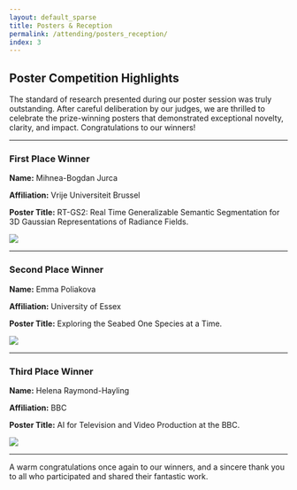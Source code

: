 ```yaml
---
layout: default_sparse
title: Posters & Reception
permalink: /attending/posters_reception/
index: 3
---
```


## Poster Competition Highlights

The standard of research presented during our poster session was truly outstanding. After careful deliberation by our judges, we are thrilled to celebrate the prize-winning posters that demonstrated exceptional novelty, clarity, and impact. Congratulations to our winners!

---

### First Place Winner
**Name:** Mihnea-Bogdan Jurca

**Affiliation:** Vrije Universiteit Brussel

**Poster Title:** RT-GS2: Real Time Generalizable Semantic Segmentation for 3D Gaussian Representations of Radiance Fields.

<img src="{{ site.baseurl }}/assets/images/poster_winners/1st_2025.JPG" class="img-fluid" style="max-width: 50%;">

---

### Second Place Winner
**Name:** Emma Poliakova

**Affiliation:** University of Essex

**Poster Title:** Exploring the Seabed One Species at a Time.

<img src="{{ site.baseurl }}/assets/images/poster_winners/2nd_2025.JPG" class="img-fluid" style="max-width: 50%;">

---

### Third Place Winner
**Name:** Helena Raymond-Hayling

**Affiliation:** BBC

**Poster Title:** AI for Television and Video Production at the BBC.

<img src="{{ site.baseurl }}/assets/images/poster_winners/3rd_2025.JPG" class="img-fluid" style="max-width: 50%;">

---

A warm congratulations once again to our winners, and a sincere thank you to all who participated and shared their fantastic work.


<!-- ## Poster & Welcome Reception

The Poster and Welcome Reception will take place in the **Craig Suite** of the **Sir Duncan Rice Library** on **Monday 7th of July** from **17:00 to 19:00**.

Poster presentation is not mandatory but highly recommended. The session offers the attendees a stage to showcase their research and form potential collaborations. The posters will be judged and there will be prizes.

The posters should be in A1 portrait format. There is no print service available onsite. The attendees are responsible for printing and bringing their posters. Velcro pads and pins will be provided for affixing posters to the display boards.

The Craig Suite features stunning views across the North Sea. -->

<!-- 
The Poster and Reception will take place at Visualisation Lab in MCS (Mathematical Sciences & Computer Science Building) on Monday 15th of July from 17:00 to 19:00. 

Poster presentation is not mandatory but highly recommended. The session offers the attendees a stage to showcase their research and form potential collaborations. The posters will be judged and there will be prizes.

The posters should be in A1 portrait format. There is no print service available onsite. The attendees are responsible for printing and bringing their posters. Velcro pads and pins will be provided for affixing posters to the display boards.

{% include posters_reception_carousel.html %} -->

